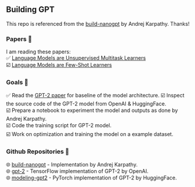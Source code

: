 ## **Building GPT**
This repo is referenced from the [build-nanogpt](https://github.com/karpathy/build-nanogpt) by Andrej Karpathy. Thanks!

### **Papers 📄**  
I am reading these papers:  
✅ [Language Models are Unsupervised Multitask Learners](https://cdn.openai.com/better-language-models/language_models_are_unsupervised_multitask_learners.pdf)  
☑️ [Language Models are Few-Shot Learners](https://arxiv.org/pdf/2005.14165)

### **Goals 🎯**
✅ Read the [GPT-2 paper](https://cdn.openai.com/better-language-models/language_models_are_unsupervised_multitask_learners.pdf) for baseline of the model architecture.
☑️ Inspect the source code of the GPT-2 model from OpenAI & HuggingFace.  
☑️ Prepare a notebook to experiment the model and outputs as done by Andrej Karpathy.  
☑️ Code the training script for GPT-2 model.  
☑️ Work on optimization and training the model on a example dataset.

### **Github Repositories 📁**
🌐 [build-nanogpt](https://github.com/karpathy/build-nanogpt) - Implementation by Andrej Karpathy.    
🌐 [gpt-2](https://github.com/openai/gpt-2) - TensorFlow implementation of GPT-2 by OpenAI.  
🌐 [modeling-gpt2](https://github.com/huggingface/transformers/blob/main/src/transformers/models/gpt2/modeling_gpt2.py) - PyTorch implementation of GPT-2 by HuggingFace. 
